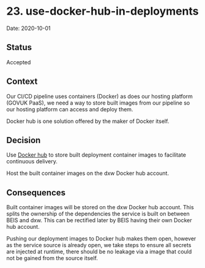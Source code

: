 # 23. use-docker-hub-in-deployments

Date: 2020-10-01

## Status

Accepted

## Context

Our CI/CD pipeline uses containers (Docker) as does our hosting platform (GOVUK
PaaS), we need a way to store built images from our pipeline so our hosting
platform can access and deploy them.

Docker hub is one solution offered by the maker of Docker itself.

## Decision

Use [Docker hub](https://hub.docker.com/) to store built deployment container
images to facilitate continuous delivery.

Host the built container images on the dxw Docker hub account.

## Consequences

Built container images will be stored on the dxw Docker hub account. This splits
the ownership of the dependencies the service is built on between BEIS and dxw.
This can be rectified later by BEIS having their own Docker hub account.

Pushing our deployment images to Docker hub makes them open, however as
the service source is already open, we take steps to ensure all secrets are
injected at runtime, there should be no leakage via a image that could
not be gained from the source itself.
